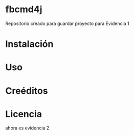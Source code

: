 # fbcmd4j
Repositorio creado para guardar proyecto para Evidencia 1 

<h1>Instalación</h1>
<h1>Uso</h1>
<h1>Creéditos</h1>
<h1>Licencia</h1>

ahora es evidencia 2

